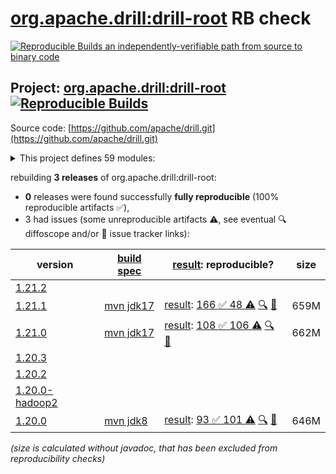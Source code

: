 [org.apache.drill:drill-root](https://central.sonatype.com/artifact/org.apache.drill/drill-root/versions) RB check
=======

[![Reproducible Builds](https://reproducible-builds.org/images/logos/rb.svg) an independently-verifiable path from source to binary code](https://reproducible-builds.org/)

## Project: [org.apache.drill:drill-root](https://central.sonatype.com/artifact/org.apache.drill/drill-root/versions) [![Reproducible Builds](https://img.shields.io/endpoint?url=https://raw.githubusercontent.com/jvm-repo-rebuild/reproducible-central/master/content/org/apache/drill/badge.json)](https://github.com/jvm-repo-rebuild/reproducible-central/blob/master/content/org/apache/drill/README.md)

Source code: [https://github.com/apache/drill.git](https://github.com/apache/drill.git)

<details><summary>This project defines 59 modules:</summary>

* [org.apache.drill.contrib.data:drill-contrib-data-parent](https://central.sonatype.com/artifact/org.apache.drill.contrib.data/drill-contrib-data-parent/overview)
* [org.apache.drill.contrib.data:tpch-sample-data](https://central.sonatype.com/artifact/org.apache.drill.contrib.data/tpch-sample-data/overview)
* [org.apache.drill.contrib.storage-hive:drill-contrib-storage-hive-parent](https://central.sonatype.com/artifact/org.apache.drill.contrib.storage-hive/drill-contrib-storage-hive-parent/overview)
* [org.apache.drill.contrib.storage-hive:drill-hive-exec-shaded](https://central.sonatype.com/artifact/org.apache.drill.contrib.storage-hive/drill-hive-exec-shaded/overview)
* [org.apache.drill.contrib.storage-hive:drill-storage-hive-core](https://central.sonatype.com/artifact/org.apache.drill.contrib.storage-hive/drill-storage-hive-core/overview)
* [org.apache.drill.contrib:drill-contrib-parent](https://central.sonatype.com/artifact/org.apache.drill.contrib/drill-contrib-parent/overview)
* [org.apache.drill.contrib:drill-deltalake-format](https://central.sonatype.com/artifact/org.apache.drill.contrib/drill-deltalake-format/overview)
* [org.apache.drill.contrib:drill-druid-storage](https://central.sonatype.com/artifact/org.apache.drill.contrib/drill-druid-storage/overview)
* [org.apache.drill.contrib:drill-format-esri](https://central.sonatype.com/artifact/org.apache.drill.contrib/drill-format-esri/overview)
* [org.apache.drill.contrib:drill-format-excel](https://central.sonatype.com/artifact/org.apache.drill.contrib/drill-format-excel/overview)
* [org.apache.drill.contrib:drill-format-hdf5](https://central.sonatype.com/artifact/org.apache.drill.contrib/drill-format-hdf5/overview)
* [org.apache.drill.contrib:drill-format-httpd](https://central.sonatype.com/artifact/org.apache.drill.contrib/drill-format-httpd/overview)
* [org.apache.drill.contrib:drill-format-image](https://central.sonatype.com/artifact/org.apache.drill.contrib/drill-format-image/overview)
* [org.apache.drill.contrib:drill-format-log](https://central.sonatype.com/artifact/org.apache.drill.contrib/drill-format-log/overview)
* [org.apache.drill.contrib:drill-format-ltsv](https://central.sonatype.com/artifact/org.apache.drill.contrib/drill-format-ltsv/overview)
* [org.apache.drill.contrib:drill-format-mapr](https://central.sonatype.com/artifact/org.apache.drill.contrib/drill-format-mapr/overview)
* [org.apache.drill.contrib:drill-format-msaccess](https://central.sonatype.com/artifact/org.apache.drill.contrib/drill-format-msaccess/overview)
* [org.apache.drill.contrib:drill-format-pcapng](https://central.sonatype.com/artifact/org.apache.drill.contrib/drill-format-pcapng/overview)
* [org.apache.drill.contrib:drill-format-pdf](https://central.sonatype.com/artifact/org.apache.drill.contrib/drill-format-pdf/overview)
* [org.apache.drill.contrib:drill-format-sas](https://central.sonatype.com/artifact/org.apache.drill.contrib/drill-format-sas/overview)
* [org.apache.drill.contrib:drill-format-spss](https://central.sonatype.com/artifact/org.apache.drill.contrib/drill-format-spss/overview)
* [org.apache.drill.contrib:drill-format-syslog](https://central.sonatype.com/artifact/org.apache.drill.contrib/drill-format-syslog/overview)
* [org.apache.drill.contrib:drill-format-xml](https://central.sonatype.com/artifact/org.apache.drill.contrib/drill-format-xml/overview)
* [org.apache.drill.contrib:drill-iceberg-format](https://central.sonatype.com/artifact/org.apache.drill.contrib/drill-iceberg-format/overview)
* [org.apache.drill.contrib:drill-jdbc-storage](https://central.sonatype.com/artifact/org.apache.drill.contrib/drill-jdbc-storage/overview)
* [org.apache.drill.contrib:drill-kudu-storage](https://central.sonatype.com/artifact/org.apache.drill.contrib/drill-kudu-storage/overview)
* [org.apache.drill.contrib:drill-mongo-storage](https://central.sonatype.com/artifact/org.apache.drill.contrib/drill-mongo-storage/overview)
* [org.apache.drill.contrib:drill-opentsdb-storage](https://central.sonatype.com/artifact/org.apache.drill.contrib/drill-opentsdb-storage/overview)
* [org.apache.drill.contrib:drill-storage](https://central.sonatype.com/artifact/org.apache.drill.contrib/drill-storage/overview)
* [org.apache.drill.contrib:drill-storage-cassandra](https://central.sonatype.com/artifact/org.apache.drill.contrib/drill-storage-cassandra/overview)
* [org.apache.drill.contrib:drill-storage-elasticsearch](https://central.sonatype.com/artifact/org.apache.drill.contrib/drill-storage-elasticsearch/overview)
* [org.apache.drill.contrib:drill-storage-googlesheets](https://central.sonatype.com/artifact/org.apache.drill.contrib/drill-storage-googlesheets/overview)
* [org.apache.drill.contrib:drill-storage-hbase](https://central.sonatype.com/artifact/org.apache.drill.contrib/drill-storage-hbase/overview)
* [org.apache.drill.contrib:drill-storage-http](https://central.sonatype.com/artifact/org.apache.drill.contrib/drill-storage-http/overview)
* [org.apache.drill.contrib:drill-storage-kafka](https://central.sonatype.com/artifact/org.apache.drill.contrib/drill-storage-kafka/overview)
* [org.apache.drill.contrib:drill-storage-phoenix](https://central.sonatype.com/artifact/org.apache.drill.contrib/drill-storage-phoenix/overview)
* [org.apache.drill.contrib:drill-storage-splunk](https://central.sonatype.com/artifact/org.apache.drill.contrib/drill-storage-splunk/overview)
* [org.apache.drill.contrib:drill-udfs](https://central.sonatype.com/artifact/org.apache.drill.contrib/drill-udfs/overview)
* [org.apache.drill.exec:drill-java-exec](https://central.sonatype.com/artifact/org.apache.drill.exec/drill-java-exec/overview)
* [org.apache.drill.exec:drill-jdbc](https://central.sonatype.com/artifact/org.apache.drill.exec/drill-jdbc/overview)
* [org.apache.drill.exec:drill-jdbc-all](https://central.sonatype.com/artifact/org.apache.drill.exec/drill-jdbc-all/overview)
* [org.apache.drill.exec:drill-rpc](https://central.sonatype.com/artifact/org.apache.drill.exec/drill-rpc/overview)
* [org.apache.drill.exec:exec-parent](https://central.sonatype.com/artifact/org.apache.drill.exec/exec-parent/overview)
* [org.apache.drill.exec:vector](https://central.sonatype.com/artifact/org.apache.drill.exec/vector/overview)
* [org.apache.drill.memory:drill-memory-base](https://central.sonatype.com/artifact/org.apache.drill.memory/drill-memory-base/overview)
* [org.apache.drill.memory:memory-parent](https://central.sonatype.com/artifact/org.apache.drill.memory/memory-parent/overview)
* [org.apache.drill.metastore:drill-iceberg-metastore](https://central.sonatype.com/artifact/org.apache.drill.metastore/drill-iceberg-metastore/overview)
* [org.apache.drill.metastore:drill-metastore-api](https://central.sonatype.com/artifact/org.apache.drill.metastore/drill-metastore-api/overview)
* [org.apache.drill.metastore:drill-mongo-metastore](https://central.sonatype.com/artifact/org.apache.drill.metastore/drill-mongo-metastore/overview)
* [org.apache.drill.metastore:drill-rdbms-metastore](https://central.sonatype.com/artifact/org.apache.drill.metastore/drill-rdbms-metastore/overview)
* [org.apache.drill.metastore:metastore-parent](https://central.sonatype.com/artifact/org.apache.drill.metastore/metastore-parent/overview)
* [org.apache.drill.tools:drill-fmpp-maven-plugin](https://central.sonatype.com/artifact/org.apache.drill.tools/drill-fmpp-maven-plugin/overview)
* [org.apache.drill.tools:tools-parent](https://central.sonatype.com/artifact/org.apache.drill.tools/tools-parent/overview)
* [org.apache.drill:distribution](https://central.sonatype.com/artifact/org.apache.drill/distribution/overview)
* [org.apache.drill:drill-common](https://central.sonatype.com/artifact/org.apache.drill/drill-common/overview)
* [org.apache.drill:drill-logical](https://central.sonatype.com/artifact/org.apache.drill/drill-logical/overview)
* [org.apache.drill:drill-protocol](https://central.sonatype.com/artifact/org.apache.drill/drill-protocol/overview)
* [org.apache.drill:drill-root](https://central.sonatype.com/artifact/org.apache.drill/drill-root/overview)
* [org.apache.drill:drill-yarn](https://central.sonatype.com/artifact/org.apache.drill/drill-yarn/overview)
</details>

rebuilding **3 releases** of org.apache.drill:drill-root:
- **0** releases were found successfully **fully reproducible** (100% reproducible artifacts :white_check_mark:),
- 3 had issues (some unreproducible artifacts :warning:, see eventual :mag: diffoscope and/or :memo: issue tracker links):

| version | [build spec](/BUILDSPEC.md) | [result](https://reproducible-builds.org/docs/jvm/): reproducible? | size |
| -- | --------- | ------ | -- |
| [1.21.2](https://central.sonatype.com/artifact/org.apache.drill/drill-root/1.21.2/pom) | | | |
| [1.21.1](https://central.sonatype.com/artifact/org.apache.drill/drill-root/1.21.1/pom) | [mvn jdk17](drill-1.21.1.buildspec) | [result](drill-root-1.21.1.buildinfo): [166 :white_check_mark:  48 :warning:](drill-root-1.21.1.buildcompare) [:mag:](drill-root-1.21.1.diffoscope) [:memo:](https://github.com/apache/drill/pull/2805) | 659M |
| [1.21.0](https://central.sonatype.com/artifact/org.apache.drill/drill-root/1.21.0/pom) | [mvn jdk17](drill-1.21.0.buildspec) | [result](drill-root-1.21.0.buildinfo): [108 :white_check_mark:  106 :warning:](drill-root-1.21.0.buildcompare) [:mag:](drill-root-1.21.0.diffoscope) [:memo:](https://github.com/apache/drill/pull/2766) | 662M |
| [1.20.3](https://central.sonatype.com/artifact/org.apache.drill/drill-root/1.20.3/pom) | | | |
| [1.20.2](https://central.sonatype.com/artifact/org.apache.drill/drill-root/1.20.2/pom) | | | |
| [1.20.0-hadoop2](https://central.sonatype.com/artifact/org.apache.drill/drill-root/1.20.0-hadoop2/pom) | | | |
| [1.20.0](https://central.sonatype.com/artifact/org.apache.drill/drill-root/1.20.0/pom) | [mvn jdk8](drill-1.20.0.buildspec) | [result](drill-root-1.20.0.buildinfo): [93 :white_check_mark:  101 :warning:](drill-root-1.20.0.buildcompare) [:mag:](drill-root-1.20.0.diffoscope) [:memo:](https://github.com/apache/drill/pull/2484) | 646M |

<i>(size is calculated without javadoc, that has been excluded from reproducibility checks)</i>
